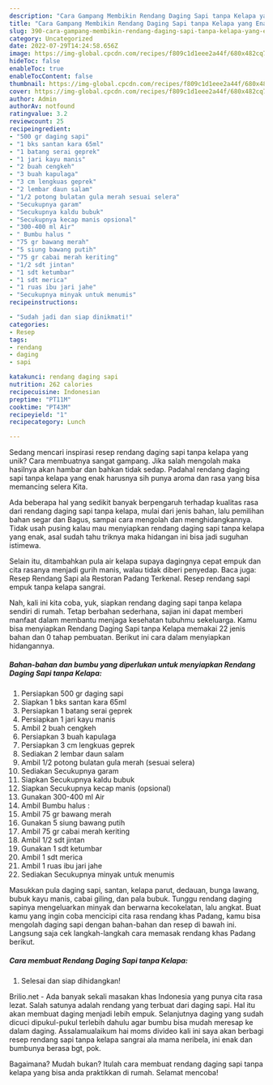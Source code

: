 ```yaml
---
description: "Cara Gampang Membikin Rendang Daging Sapi tanpa Kelapa yang Enak"
title: "Cara Gampang Membikin Rendang Daging Sapi tanpa Kelapa yang Enak"
slug: 390-cara-gampang-membikin-rendang-daging-sapi-tanpa-kelapa-yang-enak
category: Uncategorized
date: 2022-07-29T14:24:58.656Z
image: https://img-global.cpcdn.com/recipes/f809c1d1eee2a44f/680x482cq70/rendang-daging-sapi-tanpa-kelapa-foto-resep-utama.jpg
hideToc: false
enableToc: true
enableTocContent: false
thumbnail: https://img-global.cpcdn.com/recipes/f809c1d1eee2a44f/680x482cq70/rendang-daging-sapi-tanpa-kelapa-foto-resep-utama.jpg
cover: https://img-global.cpcdn.com/recipes/f809c1d1eee2a44f/680x482cq70/rendang-daging-sapi-tanpa-kelapa-foto-resep-utama.jpg
author: Admin
authorAv: notfound
ratingvalue: 3.2
reviewcount: 25
recipeingredient:
- "500 gr daging sapi"
- "1 bks santan kara 65ml"
- "1 batang serai geprek"
- "1 jari kayu manis"
- "2 buah cengkeh"
- "3 buah kapulaga"
- "3 cm lengkuas geprek"
- "2 lembar daun salam"
- "1/2 potong bulatan gula merah sesuai selera"
- "Secukupnya garam"
- "Secukupnya kaldu bubuk"
- "Secukupnya kecap manis opsional"
- "300-400 ml Air"
- " Bumbu halus "
- "75 gr bawang merah"
- "5 siung bawang putih"
- "75 gr cabai merah keriting"
- "1/2 sdt jintan"
- "1 sdt ketumbar"
- "1 sdt merica"
- "1 ruas ibu jari jahe"
- "Secukupnya minyak untuk menumis"
recipeinstructions:

- "Sudah jadi dan siap dinikmati!"
categories:
- Resep
tags:
- rendang
- daging
- sapi

katakunci: rendang daging sapi 
nutrition: 262 calories
recipecuisine: Indonesian
preptime: "PT11M"
cooktime: "PT43M"
recipeyield: "1"
recipecategory: Lunch

---
```





Sedang mencari inspirasi resep rendang daging sapi tanpa kelapa yang unik? Cara membuatnya sangat gampang. Jika salah mengolah maka hasilnya akan hambar dan bahkan tidak sedap. Padahal rendang daging sapi tanpa kelapa yang enak harusnya sih punya aroma dan rasa yang bisa memancing selera Kita.





Ada beberapa hal yang sedikit banyak berpengaruh terhadap kualitas rasa dari rendang daging sapi tanpa kelapa, mulai dari jenis bahan, lalu pemilihan bahan segar dan Bagus, sampai cara mengolah dan menghidangkannya. Tidak usah pusing kalau mau menyiapkan rendang daging sapi tanpa kelapa yang enak,      asal sudah tahu triknya maka hidangan ini bisa jadi suguhan istimewa.














Selain itu, ditambahkan pula air kelapa supaya dagingnya cepat empuk dan cita rasanya menjadi gurih manis, walau tidak diberi penyedap. Baca juga: Resep Rendang Sapi ala Restoran Padang Terkenal. Resep rendang sapi empuk tanpa kelapa sangrai.






Nah, kali ini kita coba, yuk, siapkan rendang daging sapi tanpa kelapa sendiri di rumah. Tetap berbahan sederhana, sajian ini dapat memberi manfaat dalam membantu menjaga kesehatan tubuhmu sekeluarga. Kamu bisa menyiapkan Rendang Daging Sapi tanpa Kelapa memakai 22 jenis bahan dan 0 tahap pembuatan. Berikut ini cara dalam menyiapkan hidangannya.

<!--inarticleads1-->

##### Bahan-bahan dan bumbu yang diperlukan untuk menyiapkan Rendang Daging Sapi tanpa Kelapa:

1. Persiapkan 500 gr daging sapi
1. Siapkan 1 bks santan kara 65ml
1. Persiapkan 1 batang serai geprek
1. Persiapkan 1 jari kayu manis
1. Ambil 2 buah cengkeh
1. Persiapkan 3 buah kapulaga
1. Persiapkan 3 cm lengkuas geprek
1. Sediakan 2 lembar daun salam
1. Ambil 1/2 potong bulatan gula merah (sesuai selera)
1. Sediakan Secukupnya garam
1. Siapkan Secukupnya kaldu bubuk
1. Siapkan Secukupnya kecap manis (opsional)
1. Gunakan 300-400 ml Air
1. Ambil  Bumbu halus :
1. Ambil 75 gr bawang merah
1. Gunakan 5 siung bawang putih
1. Ambil 75 gr cabai merah keriting
1. Ambil 1/2 sdt jintan
1. Gunakan 1 sdt ketumbar
1. Ambil 1 sdt merica
1. Ambil 1 ruas ibu jari jahe
1. Sediakan Secukupnya minyak untuk menumis


Masukkan pula daging sapi, santan, kelapa parut, dedauan, bunga lawang, bubuk kayu manis, cabai giling, dan pala bubuk. Tunggu rendang daging sapinya mengeluarkan minyak dan berwarna kecokelatan, lalu angkat. Buat kamu yang ingin coba mencicipi cita rasa rendang khas Padang, kamu bisa mengolah daging sapi dengan bahan-bahan dan resep di bawah ini. Langsung saja cek langkah-langkah cara memasak rendang khas Padang berikut. 

<!--inarticleads2-->

##### Cara membuat Rendang Daging Sapi tanpa Kelapa:


1. Selesai dan siap dihidangkan!

Brilio.net - Ada banyak sekali masakan khas Indonesia yang punya cita rasa lezat. Salah satunya adalah rendang yang terbuat dari daging sapi. Hal itu akan membuat daging menjadi lebih empuk. Selanjutnya daging yang sudah dicuci dipukul-pukul terlebih dahulu agar bumbu bisa mudah meresap ke dalam daging. Assalamualaikum hai moms divideo kali ini saya akan berbagi resep rendang sapi tanpa kelapa sangrai ala mama neribela, ini enak dan bumbunya berasa bgt, pok. 

Bagaimana? Mudah bukan? Itulah cara membuat rendang daging sapi tanpa kelapa yang bisa anda praktikkan di rumah. Selamat mencoba!
